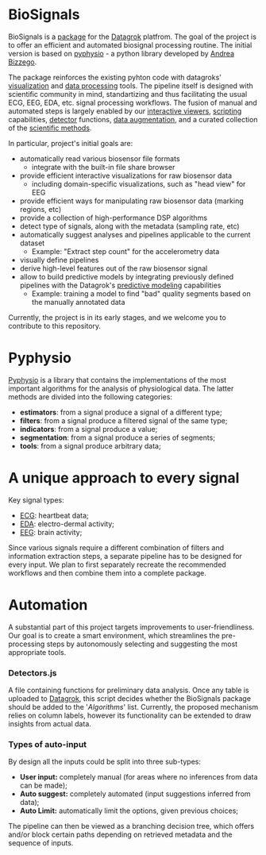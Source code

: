# BioSignals
BioSignals is a [package](https://datagrok.ai/help/develop/develop#packages) for the [Datagrok](https://datagrok.ai) platfrom.
The goal of the project is to offer an efficient and automated biosignal processing routine. The initial version is based on [pyphysio](https://github.com/MPBA/pyphysio) - a python library
developed by [Andrea Bizzego](https://www.sciencedirect.com/science/article/pii/S2352711019301839).

The package reinforces the existing pyhton code with datagroks' [visualization](https://datagrok.ai/help/visualize/viewers) and [data processing](https://datagrok.ai/help/transform/add-new-column) tools. The pipeline itself is designed with scientific 
community in mind, standartizing and thus facilitating the usual ECG, EEG, EDA, etc. signal processing workflows. The fusion of manual and automated steps is largely enabled
by our [interactive viewers](https://datagrok.ai/help/visualize/viewers), [scripting](https://dev.datagrok.ai/help/develop/scripting) capabilities, 
[detector](https://datagrok.ai/help/develop/how-to/add-info-panel) functions,
[data augmentation](https://datagrok.ai/help/discover/data-augmentation),
and a curated collection of the [scientific methods](https://datagrok.ai/help/learn/data-science).   

In particular, project's initial goals are:
* automatically read various biosensor file formats
  * integrate with the built-in file share browser 
* provide efficient interactive visualizations for raw biosensor data
  * including domain-specific visualizations, such as "head view" for EEG
* provide efficient ways for manipulating raw biosensor data (marking regions, etc)
* provide a collection of high-performance DSP algorithms
* detect type of signals, along with the metadata (sampling rate, etc)
* automatically suggest analyses and pipelines applicable to the current dataset
  * Example: "Extract step count" for the accelerometry data 
* visually define pipelines
* derive high-level features out of the raw biosensor signal
* allow to build predictive models by integrating previously defined pipelines with the Datagrok's [predictive modeling](https://datagrok.ai/help/learn/predictive-modeling) capabilities
  * Example: training a model to find "bad" quality segments based on the manually annotated data
        
Currently, the project is in its early stages, and we welcome you to contribute to this repository. 

# Pyphysio
[Pyphysio](https://github.com/MPBA/pyphysio) is a library that contains the implementations of the most important algorithms for the analysis of physiological data.
The latter methods are divided into the following categories:

* **estimators**: from a signal produce a signal of a different type;
* **filters**: from a signal produce a filtered signal of the same type;
* **indicators**: from a signal produce a value;
* **segmentation**: from a signal produce a series of segments;
* **tools**: from a signal produce arbitrary data;

# A unique approach to every signal
Key signal types:

* [ECG](https://www.ahajournals.org/doi/full/10.1161/01.cir.93.5.1043): heartbeat data;
* [EDA](https://www.biopac.com/wp-content/uploads/EDA-SCR-Analysis.pdf): electro-dermal activity;
* [EEG](https://www.kiv.zcu.cz/site/documents/verejne/vyzkum/publikace/technicke-zpravy/2013/tr-2013-02.pdf): brain activity;

Since various signals require a different combination of filters and information extraction steps,
a separate pipeline has to be designed for every input. We plan to first separately recreate the 
recommended workflows and then combine them into a complete package. 

# Automation
A substantial part of this project targets improvements to user-friendliness. Our goal is to create a smart
environment, which streamlines the pre-processing steps by autonomously selecting and suggesting the most 
appropriate tools.

### Detectors.js
A file containing functions for preliminary data analysis. Once any table is uploaded to [Datagrok](https://datagrok.ai),
this script decides whether the BioSignals package should be added to the '*Algorithms*' list. Currently,
the proposed mechanism relies on column labels, however its functionality can be extended to draw insights from actual data.

### Types of auto-input
By design all the inputs could be split into three sub-types:

* **User input:** completely manual (for areas where no inferences from data can be made);
* **Auto suggest:** completely automated (input suggestions inferred from data);
* **Auto Limit:** automatically limit the options, given previous choices;

The pipeline can then be viewed as a branching decision tree, which offers and/or block certain paths depending on 
retrieved metadata and the sequence of inputs.